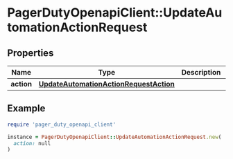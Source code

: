 # PagerDutyOpenapiClient::UpdateAutomationActionRequest

## Properties

| Name | Type | Description | Notes |
| ---- | ---- | ----------- | ----- |
| **action** | [**UpdateAutomationActionRequestAction**](UpdateAutomationActionRequestAction.md) |  |  |

## Example

```ruby
require 'pager_duty_openapi_client'

instance = PagerDutyOpenapiClient::UpdateAutomationActionRequest.new(
  action: null
)
```

